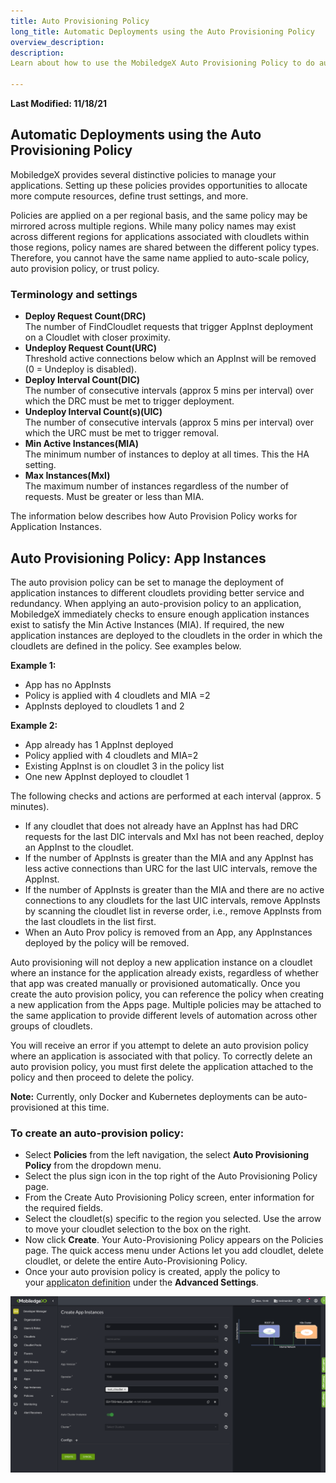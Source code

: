 ```yaml
---
title: Auto Provisioning Policy
long_title: Automatic Deployments using the Auto Provisioning Policy
overview_description: 
description: 
Learn about how to use the MobiledgeX Auto Provisioning Policy to do automatic deployments to various cloudlets on the MobiledgeX platform

---
```


**Last Modified: 11/18/21**

## Automatic Deployments using the Auto Provisioning Policy

MobiledgeX provides several distinctive policies to manage your applications. Setting up these policies provides opportunities to allocate more compute resources, define trust settings, and more.

Policies are applied on a per regional basis, and the same policy may be mirrored across multiple regions. While many policy names may exist across different regions for applications associated with cloudlets within those regions, policy names are shared between the different policy types. Therefore, you cannot have the same name applied to auto-scale policy, auto provision policy, or trust policy.

### Terminology and settings

- **Deploy Request Count(DRC)**
<br>The number of FindCloudlet requests that trigger AppInst deployment on a Cloudlet with closer proximity.
- **Undeploy Request Count(URC)**
<br>Threshold active connections below which an AppInst will be removed (0 = Undeploy is disabled).
- **Deploy Interval Count(DIC)**
<br>The number of consecutive intervals (approx 5 mins per interval) over which the DRC must be met to trigger deployment.
- **Undeploy Interval Count(s)(UIC)**
<br>The number of consecutive intervals (approx 5 mins per interval) over which the URC must be met to trigger removal.
- **Min Active Instances(MIA)**
<br>The minimum number of instances to deploy at all times. This the HA setting.
- **Max Instances(MxI)**
<br>The maximum number of instances regardless of the number of requests. Must be greater or less than MIA.

The information below describes how Auto Provision Policy works for Application Instances.

## Auto Provisioning Policy: App Instances

The auto provision policy can be set to manage the deployment of application instances to different cloudlets providing better service and redundancy. When applying an auto-provision policy to an application, MobiledgeX immediately checks to ensure enough application instances exist to satisfy the Min Active Instances (MIA). If required, the new application instances are deployed to the cloudlets in the order in which the cloudlets are defined in the policy. See examples below.

**Example 1:**


- App has no AppInsts
- Policy is applied with 4 cloudlets and MIA =2
- AppInsts deployed to cloudlets 1 and 2


**Example 2:**


- App already has 1 AppInst deployed
- Policy applied with 4 cloudlets and MIA=2
- Existing AppInst is on cloudlet 3 in the policy list
- One new AppInst deployed to cloudlet 1


The following checks and actions are performed at each interval (approx. 5 minutes).

- If any cloudlet that does not already have an AppInst has had DRC requests for the last DIC intervals and MxI has not been reached, deploy an AppInst to the cloudlet.
- If the number of AppInsts is greater than the MIA and any AppInst has less active connections than URC for the last UIC intervals, remove the AppInst.
- If the number of AppInsts is greater than the MIA and there are no active connections to any cloudlets for the last UIC intervals, remove AppInsts by scanning the cloudlet list in reverse order, i.e., remove AppInsts from the last cloudlets in the list first.
- When an Auto Prov policy is removed from an App, any AppInstances deployed by the policy will be removed.

Auto provisioning will not deploy a new application instance on a cloudlet where an instance for the application already exists, regardless of whether that app was created manually or provisioned automatically. Once you create the auto provision policy, you can reference the policy when creating a new application from the Apps page. Multiple policies may be attached to the same application to provide different levels of automation across other groups of cloudlets.

You will receive an error if you attempt to delete an auto provision policy where an application is associated with that policy. To correctly delete an auto provision policy, you must first delete the application attached to the policy and then proceed to delete the policy.

**Note:** Currently, only Docker and Kubernetes deployments can be auto-provisioned at this time.

### To create an auto-provision policy:


- Select **Policies** from the left navigation, the select **Auto Provisioning Policy** from the dropdown menu.
- Select the plus sign icon in the top right of the Auto Provisioning Policy page.
- From the Create Auto Provisioning Policy screen, enter information for the required fields.
- Select the cloudlet(s) specific to the region you selected. Use the arrow to move your cloudlet selection to the box on the right.
- Now click **Create**. Your Auto-Provisioning Policy appears on the Policies page. The quick access menu under Actions let you add cloudlet, delete cloudlet, or delete the entire Auto-Provisioning Policy.
- Once your auto provision policy is created, apply the policy to your [applicaton definition](/developer/deployments/deployment-workflow/app-definition/index.md) under the **Advanced Settings**.


![Create Auto Provisioning Policy screen](/developer/assets/provision.png "Create Auto Provisioning Policy screen")

